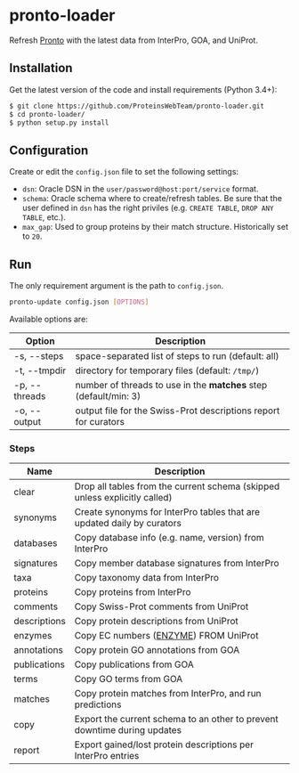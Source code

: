 # pronto-loader

Refresh [Pronto](https://github.com/ProteinsWebTeam/pronto/) with the latest data from InterPro, GOA, and UniProt.

## Installation

Get the latest version of the code and install requirements (Python 3.4+):

```sh
$ git clone https://github.com/ProteinsWebTeam/pronto-loader.git
$ cd pronto-loader/
$ python setup.py install
```

## Configuration

Create or edit the `config.json` file to set the following settings:

* `dsn`: Oracle DSN in the `user/password@host:port/service` format.
* `schema`: Oracle schema where to create/refresh tables. Be sure that the user defined in `dsn` has the right priviles (e.g. `CREATE TABLE`, `DROP ANY TABLE`, etc.).
* `max_gap`: Used to group proteins by their match structure. Historically set to `20`.

## Run

The only requirement argument is the path to `config.json`.

```sh
pronto-update config.json [OPTIONS]
```

Available options are:

| Option        | Description                                                                    |
| ------------- |--------------------------------------------------------------------------------|
| -s, --steps   | space-separated list of steps to run (default: all)                            |
| -t, --tmpdir  | directory for temporary files (default: `/tmp/`)                               |
| -p, --threads | number of threads to use in the **matches** step (default/min: 3)              |
| -o, --output  | output file for the Swiss-Prot descriptions report for curators                |

### Steps

| Name          | Description                                                                    |
| ------------- |--------------------------------------------------------------------------------|
| clear         | Drop all tables from the current schema (skipped unless explicitly called)     |
| synonyms      | Create synonyms for InterPro tables that are updated daily by curators         |
| databases     | Copy database info (e.g. name, version) from InterPro                          |
| signatures    | Copy member database signatures from InterPro                                  |
| taxa          | Copy taxonomy data from InterPro                                               |
| proteins      | Copy proteins from InterPro                                                    |
| comments      | Copy Swiss-Prot comments from UniProt                                          |
| descriptions  | Copy protein descriptions from UniProt                                         |
| enzymes       | Copy EC numbers ([ENZYME](https://enzyme.expasy.org/)) FROM UniProt            |
| annotations   | Copy protein GO annotations from GOA                                           |
| publications  | Copy publications from GOA                                                     |
| terms         | Copy GO terms from GOA                                                         |
| matches       | Copy protein matches from InterPro, and run predictions                        |
| copy          | Export the current schema to an other to prevent downtime during updates       |
| report        | Export gained/lost protein descriptions per InterPro entries                   |
